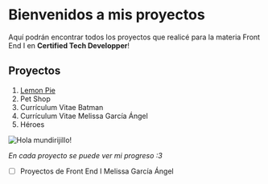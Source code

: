 ﻿# Bienvenidos a mis proyectos

Aquí podrán encontrar todos los proyectos que realicé para la materia Front End I en **Certified Tech Developper**!


## Proyectos

 1. [Lemon Pie](https://melodeux.github.io/FrontEndI/1LemonPie/ "Web") 
 2. Pet Shop
 3. Currículum Vitae Batman
 4. Currículum Vitae Melissa García Ángel
 5. Héroes


![Hola mundirijillo!](https://static.wixstatic.com/media/5fa17a_15ac4cbf640e435087b32ceeeb8a6857~mv2.gif)

*En cada proyecto se puede ver mi progreso :3*

>  

- [ ] Proyectos de Front End I Melissa García Ángel
